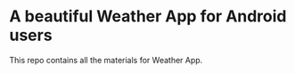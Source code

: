 # A beautiful Weather App for Android users

This repo contains all the materials for Weather App.


